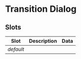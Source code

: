 # Transition Dialog

## Slots

| Slot      | Description | Data |
| --------- | ----------- | ---- |
| _default_ |             |      |

